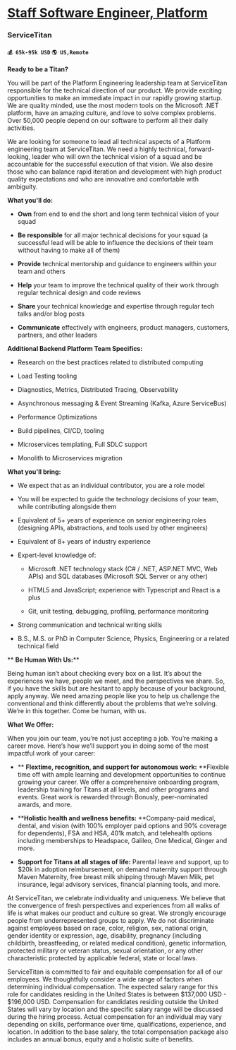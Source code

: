 # [Staff Software Engineer, Platform](https://www.remotewlb.com/apply/staff-software-engineer-platform-36254)  
### ServiceTitan  
#### `💰 65k-95k USD` `🌎 US,Remote`  

**Ready to be a Titan?**

You will be part of the Platform Engineering leadership team at ServiceTitan responsible for the technical direction of our product. We provide exciting opportunities to make an immediate impact in our rapidly growing startup. We are quality minded, use the most modern tools on the Microsoft .NET platform, have an amazing culture, and love to solve complex problems. Over 50,000 people depend on our software to perform all their daily activities.

We are looking for someone to lead all technical aspects of a Platform engineering team at ServiceTitan. We need a highly technical, forward-looking, leader who will own the technical vision of a squad and be accountable for the successful execution of that vision. We also desire those who can balance rapid iteration and development with high product quality expectations and who are innovative and comfortable with ambiguity.

 **What you'll do:**

  *  **Own** from end to end the short and long term technical vision of your squad

  *  **Be responsible** for all major technical decisions for your squad (a successful lead will be able to influence the decisions of their team without having to make all of them)

  *  **Provide** technical mentorship and guidance to engineers within your team and others

  *  **Help** your team to improve the technical quality of their work through regular technical design and code reviews

  *  **Share** your technical knowledge and expertise through regular tech talks and/or blog posts

  *  **Communicate** effectively with engineers, product managers, customers, partners, and other leaders

 **Additional Backend Platform Team Specifics:**

  * Research on the best practices related to distributed computing

  * Load Testing tooling

  * Diagnostics, Metrics, Distributed Tracing, Observability

  * Asynchronous messaging & Event Streaming (Kafka, Azure ServiceBus)

  * Performance Optimizations

  * Build pipelines, CI/CD, tooling

  * Microservices templating, Full SDLC support

  * Monolith to Microservices migration

 **What you'll bring:**

  * We expect that as an individual contributor, you are a role model

  * You will be expected to guide the technology decisions of your team, while contributing alongside them

  * Equivalent of 5+ years of experience on senior engineering roles (designing APIs, abstractions, and tools used by other engineers)

  * Equivalent of 8+ years of industry experience

  * Expert-level knowledge of:

    * Microsoft .NET technology stack (C# / .NET, ASP.NET MVC, Web APIs) and SQL databases (Microsoft SQL Server or any other)

    * HTML5 and JavaScript; experience with Typescript and React is a plus

    * Git, unit testing, debugging, profiling, performance monitoring

  * Strong communication and technical writing skills

  * B.S., M.S. or PhD in Computer Science, Physics, Engineering or a related technical field

 ** **Be Human With Us:****

Being human isn’t about checking every box on a list. It’s about the experiences we have, people we meet, and the perspectives we share. So, if you have the skills but are hesitant to apply because of your background, apply anyway. We need amazing people like you to help us challenge the conventional and think differently about the problems that we’re solving. We’re in this together. Come be human, with us.

****What We Offer:****

When you join our team, you’re not just accepting a job. You’re making a career move. Here’s how we’ll support you in doing some of the most impactful work of your career:

  *  ** **Flextime, recognition, and support for autonomous work:** **Flexible time off with ample learning and development opportunities to continue growing your career. We offer a comprehensive onboarding program, leadership training for Titans at all levels, and other programs and events. Great work is rewarded through Bonusly, peer-nominated awards, and more. 

  * ****Holistic health and wellness benefits:** **Company-paid medical, dental, and vision (with 100% employer paid options and 90% coverage for dependents), FSA and HSA, 401k match, and telehealth options including memberships to Headspace, Galileo, One Medical, Ginger and more. 

  * ****Support for Titans at all stages of life:**** Parental leave and support, up to $20k in adoption reimbursement, on demand maternity support through Maven Maternity, free breast milk shipping through Maven Milk, pet insurance, legal advisory services, financial planning tools, and more.

At ServiceTitan, we celebrate individuality and uniqueness. We believe that the convergence of fresh perspectives and experiences from all walks of life is what makes our product and culture so great. We strongly encourage people from underrepresented groups to apply. We do not discriminate against employees based on race, color, religion, sex, national origin, gender identity or expression, age, disability, pregnancy (including childbirth, breastfeeding, or related medical condition), genetic information, protected military or veteran status, sexual orientation, or any other characteristic protected by applicable federal, state or local laws.

ServiceTitan is committed to fair and equitable compensation for all of our employees. We thoughtfully consider a wide range of factors when determining individual compensation. The expected salary range for this role for candidates residing in the United States is between $137,000 USD - $196,000 USD. Compensation for candidates residing outside the United States will vary by location and the specific salary range will be discussed during the hiring process. Actual compensation for an individual may vary depending on skills, performance over time, qualifications, experience, and location. In addition to the base salary, the total compensation package also includes an annual bonus, equity and a holistic suite of benefits.

